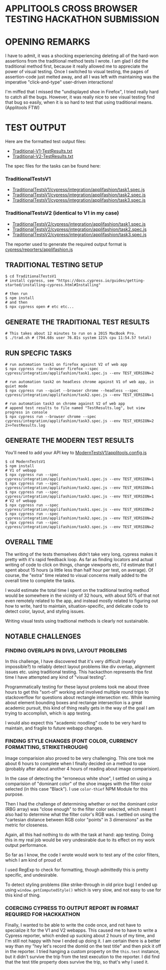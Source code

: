 # APPLITOOLS CROSS BROWSER TESTING HACKATHON SUBMISSION

# OPENING REMARKS

I have to admit, it was a shocking experiencing deleting all of the hard-won assertions from the
traditional method tests I wrote.  I am glad I did the traditional method first, because it
really allowed me to appreciate the power of visual testing.  Once I switched to visual testing,
the pages of assertion-code just melted away, and all I was left with maintaining was the imperative
"click-and-type" user-driven interactions!

I'm miffed that I missed the "undisplayed shoe in Firefox", I tried really hard to catch all the bugs.
However, it was really nice to see visual testing find that bug so easily, when it is so hard to test
that using traditional means. (Applitools FTW)

# TEST OUTPUT

Here are the formatted test output files:

* [Traditional-V1-TestResults.txt](./Traditional-V1-TestResults.txt)
* [Traditional-V2-TestResults.txt](./Traditional-V2-TestResults.txt)

The spec files for the tasks can be found here:

### TraditionalTestsV1

* [TraditionalTestsV1/cypress/integration/applifashion/task1.spec.js](TraditionalTestsV1/cypress/integration/applifashion/task1.spec.js)
* [TraditionalTestsV1/cypress/integration/applifashion/task2.spec.js](TraditionalTestsV1/cypress/integration/applifashion/task2.spec.js)
* [TraditionalTestsV1/cypress/integration/applifashion/task3.spec.js](TraditionalTestsV1/cypress/integration/applifashion/task3.spec.js)

### TraditionalTestsV2 (identical to V1 in my case)

* [TraditionalTestsV2/cypress/integration/applifashion/task1.spec.js](TraditionalTestsV2/cypress/integration/applifashion/task1.spec.js)
* [TraditionalTestsV2/cypress/integration/applifashion/task2.spec.js](TraditionalTestsV2/cypress/integration/applifashion/task2.spec.js)
* [TraditionalTestsV2/cypress/integration/applifashion/task3.spec.js](TraditionalTestsV2/cypress/integration/applifashion/task3.spec.js)

The reporter used to generate the required output format is [cypress/reporters/applifashion.js](./cypress/reporters/applifashion.js)

## TRADITIONAL TESTING SETUP

```shell
$ cd TraditionalTestsV1
# install cypress, see "https://docs.cypress.io/guides/getting-started/installing-cypress.html#Installing"

# then run
$ npm install
# and then
$ npx cypress open # etc etc...
```

## GENERATE THE TRADITIONAL TEST RESULTS

```shell
# This takes about 12 minutes to run on a 2015 MacBook Pro.
$ ./trad.sh # (794.68s user 76.81s system 121% cpu 11:54.57 total) 
```

## RUN SPECFIC TASKS

```shell
# run automation task1 on firefox against V2 of web app
$ npx cypress run --browser firefox --spec cypress/integration/applifashion/task1.spec.js --env TEST_VERSION=2

# run automation task2 on headless chrome against V1 of web app, in quiet mode
$ npx cypress run --quiet --browser chrome --headless --spec cypress/integration/applifashion/task2.spec.js --env TEST_VERSION=1

# run automation task3 on chrome against V2 of web app
# append test results to file named "TestResults.log", but view progress in console
$ npx cypress run --browser chrome --spec cypress/integration/applifashion/task3.spec.js --env TEST_VERSION=2 2>>TestResults.log
```

## GENERATE THE MODERN TEST RESULTS

You'll need to add your API key to [ModernTestsV1/applitools.config.js](ModernTestsV1/applitools.config.js)

```shell
$ cd ModernTestsV1
$ npm install
# V1 of webapp
$ npx cypress run --spec cypress/integration/applifashion/task1.spec.js --env TEST_VERSION=1
$ npx cypress run --spec cypress/integration/applifashion/task2.spec.js --env TEST_VERSION=1
$ npx cypress run --spec cypress/integration/applifashion/task3.spec.js --env TEST_VERSION=1
# V2 of webapp
$ npx cypress run --spec cypress/integration/applifashion/task1.spec.js --env TEST_VERSION=2
$ npx cypress run --spec cypress/integration/applifashion/task2.spec.js --env TEST_VERSION=2
$ npx cypress run --spec cypress/integration/applifashion/task3.spec.js --env TEST_VERSION=2
```

## OVERALL TIME

The writing of the tests themselves didn't take very long, cypress makes it pretty with it's rapid feedback
loop.  As far as finding locators and actual writing of code to click on things, change viewports etc, I'd estimate
that I spent about 15 hours (a little less than half hour per test, on average).  Of course, the "extra" time related
to visual concerns really added to the overall time to complete the tasks.

I would estimate the total time I spent on the traditional testing method would be somewhere in the vicinity of
32 hours, with about 50% of that not even remotely related to the app, and instead mostly related to figuring out
how to write, hard to maintain, situation-specific, and delicate code to detect color, layout, and styling issues.

Writing visual tests using tradtional methods is clearly not sustainable.


## NOTABLE CHALLENGES

### FINDING OVERLAPS IN DIVS, LAYOUT PROBLEMS

In this challenge, I have discovered that it's very difficult (nearly impossible?) to reliably detect layout problems
like div overlap, alignment issues etc. using traditional testing.  This hackacthon represents the first time I have
attempted any kind of "visual testing".

Programmatically testing for these layout prolems took me about three hours to get this "sort-of" working and involved
multiple round trips to stackoverflow for questions about rectangle intersection etc.  While learning about element
bounding boxes and rectange intersection is a great academic pursuit, this kind of thing really gets in the way of the
goal I am trying to accomplish, which is app testing.

I would also expect this "academic noodling" code to be very hard to maintain, and fragile to future webapp changes.

### FINDING STYLE CHANGES (FONT COLOR, CURRENCY FORMATTING, STRIKETHROUGH)

Image comparision also proved to be very challenging.  This one took me about 6 hours to complete when I finally
decided on a method to use (probably after about another 4 hours of reading about image comparision).

In the case of detecting the "erroneous white shoe", I settled on using a comparision of "dominant color" of the
shoe images with the filter color selected (in this case "Black").  I use `color-thief` NPM Module for this
purpose.

Then I had the challenge of determining whether or not the dominant color (RBG array) was "close enough" to the
filter color selected, which meant I also had to determine what the filter color's RGB was.  I settled on using
the "cartesian distance between RGB color "points" in 3 dimensions" as the metric for closeness.

Again, all this had nothing to do with the task at hand: app testing.  Doing this in my real job would be very
undesirable due to its effect on my work output performance.

So far as I know, the code I wrote would work to test any of the color filters, which I am kind of proud of.

I used RegExp to check for formatting, though admittedly this is pretty specific, and undesirable.

To detect styling problems (like strike-through in old price bug) I ended up using `window.getComputedStyle()`
which is very slow, and not easy to use for this kind of thing.


### COERCING CYPRESS TO OUTPUT REPORT IN FORMAT REQUIRED FOR HACKKATHON

Finally, I wanted to be able to write the code once, and not have to specialize it for the V1 and V2 webapps.
This caused me to have to write a Cypress reporter, which ended up sucking about 2 hours of my time, and
I'm still not happy with how I ended up doing it.  I am certain there is a better way than my "hey let's
record the domId on the test title" and then pick it off in the reporter.  I tried hanging a custom property
on the `this.test` instance, but it didn't survive the trip from the test execution to the reporter.  I did
find that the test title property does survive the trip, so that's why I used it.

